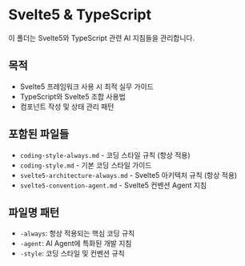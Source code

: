 # Svelte5 & TypeScript

이 폴더는 Svelte5와 TypeScript 관련 AI 지침들을 관리합니다.

## 목적
- Svelte5 프레임워크 사용 시 최적 실무 가이드
- TypeScript와 Svelte5 조합 사용법
- 컴포넌트 작성 및 상태 관리 패턴

## 포함된 파일들
- `coding-style-always.md` - 코딩 스타일 규칙 (항상 적용)
- `coding-style.md` - 기본 코딩 스타일 가이드
- `svelte5-architecture-always.md` - Svelte5 아키텍처 규칙 (항상 적용)
- `svelte5-convention-agent.md` - Svelte5 컨벤션 Agent 지침

## 파일명 패턴
- `-always`: 항상 적용되는 핵심 코딩 규칙
- `-agent`: AI Agent에 특화된 개발 지침
- `-style`: 코딩 스타일 및 컨벤션 규칙